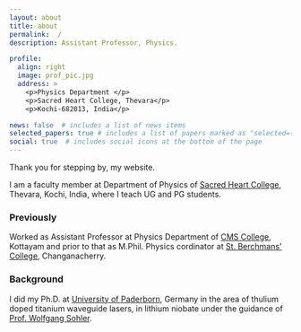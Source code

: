 ```yaml
---
layout: about
title: about
permalink:  /
description: Assistant Professor, Physics.

profile:
  align: right
  image: prof_pic.jpg
  address: >
    <p>Physics Department </p>
    <p>Sacred Heart College, Thevara</p>
    <p>Kochi-682013, India</p>

news: false  # includes a list of news items
selected_papers: true # includes a list of papers marked as "selected={true}"
social: true  # includes social icons at the bottom of the page
---
```

Thank you for stepping by, my website. 

I am a faculty member at Department of Physics of <a href="http://www.shcollege.ac.in/" target="_blank">Sacred Heart College</a>, Thevara, Kochi, India, where I teach UG and PG students.

<h3>Previously</h3>
Worked as Assistant Professor at Physics Department of <a href="http://www.cmscollege.ac.in/" target="_blank">CMS College</a>, Kottayam and prior to that as M.Phil. Physics cordinator at <a href="http://www.sbcollege.ac.in/" target="_blank">St. Berchmans' College</a>, Changanacherry.

<h3>Background</h3>
I did my Ph.D. at <a href="http://www.upb.de/" target="_blank">University of Paderborn</a>, Germany in the area of thulium doped titanium waveguide lasers, in lithium niobate under the guidance of <a href="https://physik.uni-paderborn.de/en/alumni/sohler" target="_blank">Prof. Wolfgang Sohler</a>.

<!--  
Write your biography here. Tell the world about yourself. Link to your favorite [subreddit](http://reddit.com){:target="\_blank"}. You can put a picture in, too. The code is already in, just name your picture `prof_pic.jpg` and put it in the `img/` folder.

# Put your address / P.O. box / other info right below your picture. You can also disable any these elements by editing `profile` property of the YAML header of your `_pages/about.md`. Edit `_bibliography/papers.bib` and Jekyll will render your [publications page](/al-folio/publications/) automatically.

# Link to your social media connections, too. This theme is set up to use [Font Awesome icons](http://fortawesome.github.io/Font-Awesome/){:target="\_blank"} and [Academicons](https://jpswalsh.github.io/academicons/){:target="\_blank"}, like the ones below. Add your Facebook, Twitter, LinkedIn, Google Scholar, or just disable all of them. 
-->
